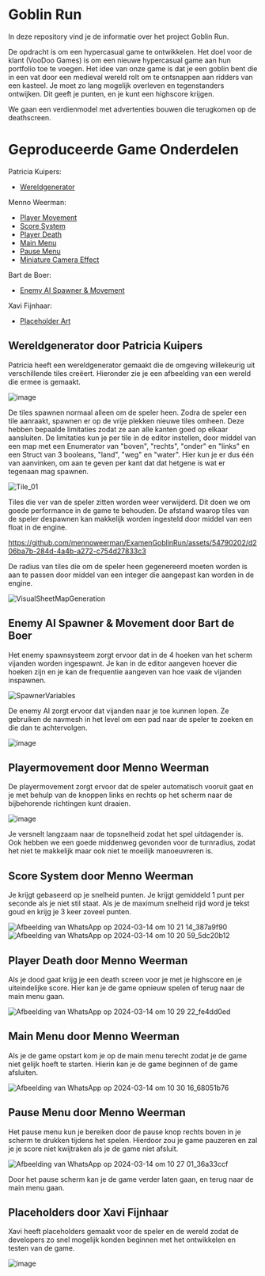 # Goblin Run

In deze repository vind je de informatie over het project Goblin Run.

De opdracht is om een hypercasual game te ontwikkelen. Het doel voor de klant (VooDoo Games) is om een nieuwe hypercasual game aan hun portfolio toe te voegen.
Het idee van onze game is dat je een goblin bent die in een vat door een medieval wereld rolt om te ontsnappen aan ridders van een kasteel. Je moet zo lang mogelijk overleven en tegenstanders ontwijken. Dit geeft je punten, en je kunt een highscore krijgen. 

We gaan een verdienmodel met advertenties bouwen die terugkomen op de deathscreen.

# Geproduceerde Game Onderdelen

Patricia Kuipers:
  * [Wereldgenerator](https://github.com/mennoweerman/ExamenGoblinRun/tree/develop/GoblinRun/Content/Features/TileSpawner)
    
Menno Weerman:
  * [Player Movement](https://github.com/mennoweerman/ExamenGoblinRun/tree/feature/Menno/PlayerMovement)
  * [Score System](https://github.com/mennoweerman/ExamenGoblinRun/tree/feature/Menno/ScoreSystem)
  * [Player Death](https://github.com/mennoweerman/ExamenGoblinRun/tree/feature/Menno/PlayerDeath)
  * [Main Menu](https://github.com/mennoweerman/ExamenGoblinRun/tree/feature/Menno/UI/MainMenu)
  * [Pause Menu](https://github.com/mennoweerman/ExamenGoblinRun/tree/feature/Menno/UI/PauseMenu)
  * [Miniature Camera Effect](https://github.com/mennoweerman/ExamenGoblinRun/tree/feature/Menno/VFX/MiniatureEffect)

Bart de Boer:
  * [Enemy AI Spawner & Movement](https://github.com/mennoweerman/ExamenGoblinRun/tree/feature/Bart/EnemySpawner/GoblinRun/Content/Blueprints)

Xavi Fijnhaar:
  * [Placeholder Art](https://github.com/mennoweerman/ExamenGoblinRun/tree/develop/GoblinRun/Content/Art/Placeholders)

## Wereldgenerator door Patricia Kuipers

Patricia heeft een wereldgenerator gemaakt die de omgeving willekeurig uit verschillende tiles creëert. Hieronder zie je een afbeelding van een wereld die ermee is gemaakt.

![image](https://github.com/mennoweerman/ExamenGoblinRun/assets/54790202/5e453e84-9c10-4fa9-9d6a-7df72a606fff)

De tiles spawnen normaal alleen om de speler heen. Zodra de speler een tile aanraakt, spawnen er op de vrije plekken nieuwe tiles omheen. Deze hebben bepaalde limitaties zodat ze aan alle kanten goed op elkaar aansluiten. De limitaties kun je per tile in de editor instellen, door middel van een map met een Enumerator van "boven", "rechts", "onder" en "links" en een Struct van 3 booleans, "land", "weg" en "water". Hier kun je er dus één van aanvinken, om aan te geven per kant dat dat hetgene is wat er tegenaan mag spawnen.

![Tile_01](https://github.com/mennoweerman/ExamenGoblinRun/assets/54790202/5b921e7a-d8f1-49f4-b552-92830975bb31)

Tiles die ver van de speler zitten worden weer verwijderd. Dit doen we om goede performance in de game te behouden. De afstand waarop tiles van de speler despawnen kan makkelijk worden ingesteld door middel van een float in de engine.

https://github.com/mennoweerman/ExamenGoblinRun/assets/54790202/d206ba7b-284d-4a4b-a272-c754d27833c3

De radius van tiles die om de speler heen gegenereerd moeten worden is aan te passen door middel van een integer die aangepast kan worden in de engine.

![VisualSheetMapGeneration](https://github.com/mennoweerman/ExamenGoblinRun/assets/54790202/b49048cc-c0e5-4f1e-ac07-dc7679c3be2f)

## Enemy AI Spawner & Movement door Bart de Boer

Het enemy spawnsysteem zorgt ervoor dat in de 4 hoeken van het scherm vijanden worden ingespawnt.
Je kan in de editor aangeven hoever die hoeken zijn en je kan de frequentie aangeven van hoe vaak de vijanden inspawnen.

![SpawnerVariables](https://github.com/mennoweerman/ExamenGoblinRun/assets/54790202/bf197041-4f77-40c9-9313-72082e3a497c)

De enemy AI zorgt ervoor dat vijanden naar je toe kunnen lopen. Ze gebruiken de navmesh in het level om een pad naar de speler
te zoeken en die dan te achtervolgen.

![image](https://github.com/mennoweerman/ExamenGoblinRun/assets/54790202/818a6e31-7f83-4def-929f-45890a6dace9)

## Playermovement door Menno Weerman

De playermovement zorgt ervoor dat de speler automatisch vooruit gaat en je met behulp van de knoppen links en rechts op het scherm naar de bijbehorende richtingen kunt draaien. 

![image](https://github.com/mennoweerman/ExamenGoblinRun/assets/54790202/b752cdfb-65ca-4637-839b-90a77fca538e)

Je versnelt langzaam naar de topsnelheid zodat het spel uitdagender is. Ook hebben we een goede middenweg gevonden voor de turnradius, zodat het niet te makkelijk maar ook niet te moeilijk manoeuvreren is.

## Score System door Menno Weerman

Je krijgt gebaseerd op je snelheid punten. Je krijgt gemiddeld 1 punt per seconde als je niet stil staat. Als je de maximum snelheid rijd word je tekst goud en krijg je 3 keer zoveel punten. 

![Afbeelding van WhatsApp op 2024-03-14 om 10 21 14_387a9f90](https://github.com/mennoweerman/ExamenGoblinRun/assets/70953228/eef0f5d2-c61b-4ec8-a038-13cb09c6b407)
![Afbeelding van WhatsApp op 2024-03-14 om 10 20 59_5dc20b12](https://github.com/mennoweerman/ExamenGoblinRun/assets/70953228/41f0d89d-54bc-41a9-95f8-efb9957867f5)

## Player Death door Menno Weerman

Als je dood gaat krijg je een death screen voor je met je highscore en je uiteindelijke score. Hier kan je de game opnieuw spelen of terug naar de main menu gaan.

![Afbeelding van WhatsApp op 2024-03-14 om 10 29 22_fe4dd0ed](https://github.com/mennoweerman/ExamenGoblinRun/assets/70953228/91e3bd64-ecdc-4363-915b-ca830ba69a60)

## Main Menu door Menno Weerman

Als je de game opstart kom je op de main menu terecht zodat je de game niet gelijk hoeft te starten. Hierin kan je de game beginnen of de game afsluiten. 

![Afbeelding van WhatsApp op 2024-03-14 om 10 30 16_68051b76](https://github.com/mennoweerman/ExamenGoblinRun/assets/70953228/a2914477-3b21-4989-a5e2-2c5547d5859f)

## Pause Menu door Menno Weerman

Het pause menu kun je bereiken door de pause knop rechts boven in je scherm te drukken tijdens het spelen. Hierdoor zou je game pauzeren en zal je je score niet kwijtraken als je de game niet afsluit.

![Afbeelding van WhatsApp op 2024-03-14 om 10 27 01_36a33ccf](https://github.com/mennoweerman/ExamenGoblinRun/assets/70953228/eeb660bc-5c52-4d9c-a697-0b56f254daa9)

Door het pause scherm kan je de game verder laten gaan, en terug naar de main menu gaan.

## Placeholders door Xavi Fijnhaar

Xavi heeft placeholders gemaakt voor de speler en de wereld zodat de developers zo snel mogelijk konden beginnen met het ontwikkelen en testen van de game.

![image](https://github.com/mennoweerman/ExamenGoblinRun/assets/54790202/46b8a3fa-8a18-48b6-84d0-7390dc2c6b2d)



